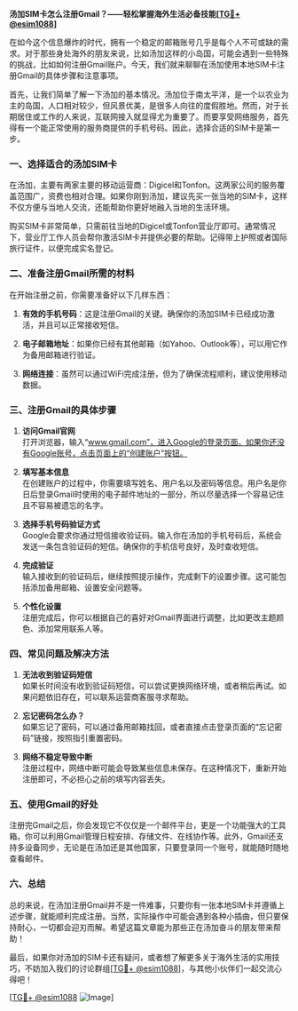 **汤加SIM卡怎么注册Gmail？——轻松掌握海外生活必备技能[[TG💪+ @esim1088](https://t.me/s/esim1088)]**

在如今这个信息爆炸的时代，拥有一个稳定的邮箱账号几乎是每个人不可或缺的需求。对于那些身处海外的朋友来说，比如汤加这样的小岛国，可能会遇到一些特殊的挑战，比如如何注册Gmail账户。今天，我们就来聊聊在汤加使用本地SIM卡注册Gmail的具体步骤和注意事项。

首先，让我们简单了解一下汤加的基本情况。汤加位于南太平洋，是一个以农业为主的岛国，人口相对较少，但风景优美，是很多人向往的度假胜地。然而，对于长期居住或工作的人来说，互联网接入就显得尤为重要了。而要享受网络服务，首先得有一个能正常使用的服务商提供的手机号码。因此，选择合适的SIM卡是第一步。

### **一、选择适合的汤加SIM卡**

在汤加，主要有两家主要的移动运营商：Digicel和Tonfon。这两家公司的服务覆盖范围广，资费也相对合理。如果你刚到汤加，建议先买一张当地的SIM卡，这样不仅方便与当地人交流，还能帮助你更好地融入当地的生活环境。

购买SIM卡非常简单，只需前往当地的Digicel或Tonfon营业厅即可。通常情况下，营业厅工作人员会帮你激活SIM卡并提供必要的帮助。记得带上护照或者国际旅行证件，以便完成实名登记。

### **二、准备注册Gmail所需的材料**

在开始注册之前，你需要准备好以下几样东西：

1. **有效的手机号码**：这是注册Gmail的关键。确保你的汤加SIM卡已经成功激活，并且可以正常接收短信。
   
2. **电子邮箱地址**：如果你已经有其他邮箱（如Yahoo、Outlook等），可以用它作为备用邮箱进行验证。

3. **网络连接**：虽然可以通过WiFi完成注册，但为了确保流程顺利，建议使用移动数据。

### **三、注册Gmail的具体步骤**

1. **访问Gmail官网**  
   打开浏览器，输入“www.gmail.com”，进入Google的登录页面。如果你还没有Google账号，点击页面上的“创建账户”按钮。

2. **填写基本信息**  
   在创建账户的过程中，你需要填写姓名、用户名以及密码等信息。用户名是你日后登录Gmail时使用的电子邮件地址的一部分，所以尽量选择一个容易记住且不容易被遗忘的名字。

3. **选择手机号码验证方式**  
   Google会要求你通过短信接收验证码。输入你在汤加的手机号码后，系统会发送一条包含验证码的短信。确保你的手机信号良好，及时查收短信。

4. **完成验证**  
   输入接收到的验证码后，继续按照提示操作，完成剩下的设置步骤。这可能包括添加备用邮箱、设置安全问题等。

5. **个性化设置**  
   注册完成后，你可以根据自己的喜好对Gmail界面进行调整，比如更改主题颜色、添加常用联系人等。

### **四、常见问题及解决方法**

1. **无法收到验证码短信**  
   如果长时间没有收到验证码短信，可以尝试更换网络环境，或者稍后再试。如果问题依旧存在，可以联系运营商客服寻求帮助。

2. **忘记密码怎么办？**  
   如果忘记了密码，可以通过备用邮箱找回，或者直接点击登录页面的“忘记密码”链接，按照指引重置密码。

3. **网络不稳定导致中断**  
   注册过程中，网络中断可能会导致某些信息未保存。在这种情况下，重新开始注册即可，不必担心之前的填写内容丢失。

### **五、使用Gmail的好处**

注册完Gmail之后，你会发现它不仅仅是一个邮件平台，更是一个功能强大的工具箱。你可以利用Gmail管理日程安排、存储文件、在线协作等。此外，Gmail还支持多设备同步，无论是在汤加还是其他国家，只要登录同一个账号，就能随时随地查看邮件。

### **六、总结**

总的来说，在汤加注册Gmail并不是一件难事，只要你有一张本地SIM卡并遵循上述步骤，就能顺利完成注册。当然，实际操作中可能会遇到各种小插曲，但只要保持耐心，一切都会迎刃而解。希望这篇文章能为那些正在汤加奋斗的朋友带来帮助！

最后，如果你对汤加的SIM卡还有疑问，或者想了解更多关于海外生活的实用技巧，不妨加入我们的讨论群组[[TG💪+ @esim1088](https://t.me/s/esim1088)]，与其他小伙伴们一起交流心得吧！

[[TG💪+ @esim1088](https://t.me/s/esim1088) ![Image](https://i.postimg.cc/4NQfJmqS/Snipaste-2025-05-13-00-14-12.png)]